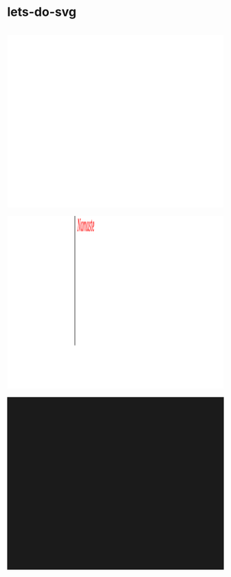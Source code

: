 # lets-do-svg


<div align="center">
	<br>
	<a href="https://github.com/tanisha03/lets-do-svg/blob/master/card.svg">
		<img src="card.svg" width="800" height="400">
	</a>
	<br>
</div>


<div align="center">
	<br>
	<a href="https://github.com/tanisha03/lets-do-svg/blob/master/final.svg">
		<img src="final.svg" width="800" height="400">
	</a>
	<br>
</div>

<div align="center">
	<br>
	<a href="https://github.com/tanisha03/lets-do-svg/blob/master/letussee.svg">
		<img src="letussee.svg" width="800" height="400">
	</a>
	<br>
</div>
